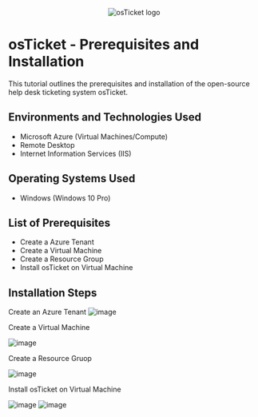 <p align="center">
<img src="https://i.imgur.com/Clzj7Xs.png" alt="osTicket logo"/>
</p>

<h1>osTicket - Prerequisites and Installation</h1>
This tutorial outlines the prerequisites and installation of the open-source help desk ticketing system osTicket.<br />

<h2>Environments and Technologies Used</h2>

- Microsoft Azure (Virtual Machines/Compute)
- Remote Desktop
- Internet Information Services (IIS)

<h2>Operating Systems Used </h2>

- Windows (Windows 10 Pro)</b> 

<h2>List of Prerequisites</h2>

- Create a Azure Tenant
- Create a Virtual Machine
- Create a Resource Group
- Install osTicket on Virtual Machine
  

<h2>Installation Steps</h2>

Create an Azure Tenant
![image](https://github.com/Traviskthomas/osticket-prereqs/assets/166442537/767c0935-1279-41ea-9c8e-94548af2c634)

<p>
Create a Virtual Machine
  
![image](https://github.com/Traviskthomas/osticket-prereqs/assets/166442537/968c54b7-a562-4f8c-82db-c42be0aaeee4)


<p>
Create a Resource Gruop

![image](https://github.com/Traviskthomas/osticket-prereqs/assets/166442537/45bb797b-436e-4a2d-94ce-09d2d9bbc62c)


Install osTicket on Virtual Machine

![image](https://github.com/Traviskthomas/osticket-prereqs/assets/166442537/6dc74ab1-1ff3-4fcd-b796-b9e55e6dbbd3)
![image](https://github.com/Traviskthomas/osticket-prereqs/assets/166442537/265bd287-21af-41a4-97ad-089606922e48)


